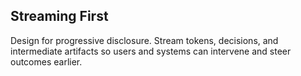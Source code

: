 ## Streaming First

Design for progressive disclosure. Stream tokens, decisions, and intermediate artifacts so users and systems can intervene and steer outcomes earlier.


